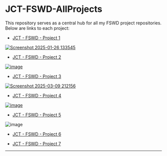 # JCT-FSWD-AllProjects

This repository serves as a central hub for all my FSWD project repositories. Below are links to each project:

- [JCT - FSWD - Project 1](https://github.com/Lior-Tor/JCT-FSWD-Project1)

[![Screenshot 2025-01-26 133545](https://github.com/user-attachments/assets/dd5c3b70-15e0-4f97-98db-c3c1f6be2256)](https://lior-tor.github.io/JCT-FSWD-Project1/main.html)


- [JCT - FSWD - Project 2](https://github.com/Lior-Tor/JCT-FSWD-Project2)

[![image](https://github.com/user-attachments/assets/1d7f4018-8801-43a0-8341-5fbff95833a0)](https://lior-tor.github.io/JCT-FSWD-Project2/login.html)


- [JCT - FSWD - Project 3](https://github.com/Lior-Tor/JCT-FSWD-Project3)

[![Screenshot 2025-03-09 212156](https://github.com/user-attachments/assets/8265b3de-4fc7-4097-b330-08b656894e66)](https://lior-tor.github.io/JCT-FSWD-Project3/client/index.html)


- [JCT - FSWD - Project 4](https://github.com/Lior-Tor/JCT-FSWD-Project4)

[![image](https://github.com/user-attachments/assets/cdd4f526-38e7-4b3c-852c-d1d2e30fafb6)](https://lior-tor.github.io/JCT-FSWD-Project4/index.html)


- [JCT - FSWD - Project 5](https://github.com/Lior-Tor/JCT-FSWD-Project5)

![image](https://github.com/user-attachments/assets/a62153e6-e0b9-4f01-8a2d-ba64e20e5f85)


- [JCT - FSWD - Project 6](https://github.com/Lior-Tor/JCT-FSWD-Project6)

[](https://lior-tor.github.io/JCT-FSWD-Project6/index.html)


- [JCT - FSWD - Project 7](https://github.com/Lior-Tor/JCT-FSWD-Project7)

[](https://lior-tor.github.io/JCT-FSWD-Project7/index.html)

---
